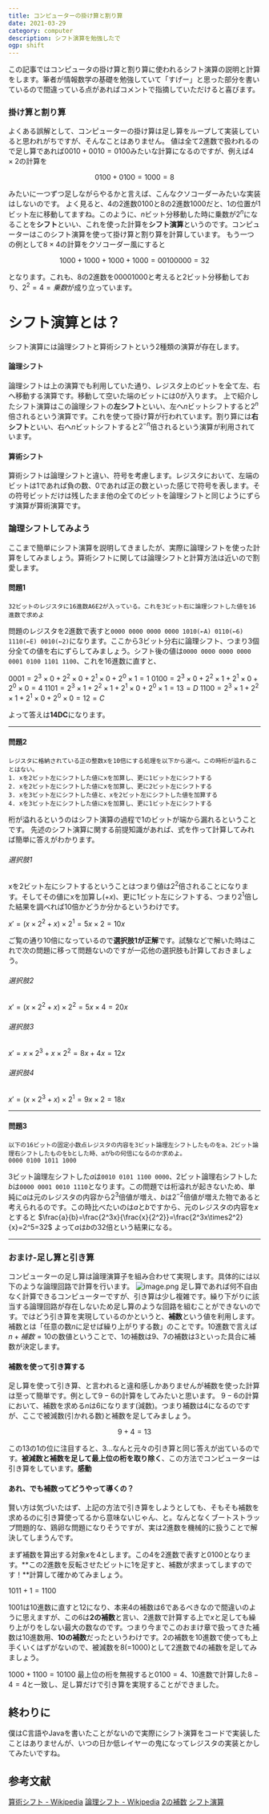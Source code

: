 ```yaml
---
title: コンピューターの掛け算と割り算
date: 2021-03-29
category: computer
description: シフト演算を勉強したで
ogp: shift
---
```


この記事ではコンピュータの掛け算と割り算に使われるシフト演算の説明と計算をします。筆者が情報数学の基礎を勉強していて「すげー」と思った部分を書いているので間違っている点があればコメントで指摘していただけると喜びます。

### 掛け算と割り算
よくある誤解として、コンピューターの掛け算は足し算をループして実装していると思われがちですが、そんなことはありません。
値は全て2進数で扱われるので足し算であれば$0010+0010=0100$みたいな計算になるのですが、例えば$4\times2$の計算を

```math
0100+0100=1000=8
```
みたいに一つずつ足しながらやるかと言えば、こんなクソコーダーみたいな実装はしないのです。
よく見ると、4の2進数$0100$と8の2進数$1000$だと、1の位置が1ビット左に移動してますね。このように、$n$ビット分移動した時に乗数が$2^n$になることを**シフト**といい、これを使った計算を**シフト演算**というのです。コンピューターはこのシフト演算を使って掛け算と割り算を計算しています。
もう一つの例として$8\times4$の計算をクソコーダー風にすると

```math
1000+1000+1000+1000=00100000=32
```
となります。これも、8の2進数を$00001000$と考えると2ビット分移動しており、$2^2=4=乗数$が成り立っています。

# シフト演算とは？

シフト演算には論理シフトと算術シフトという2種類の演算が存在します。
#### 論理シフト
論理シフトは上の演算でも利用していた通り、レジスタ上のビットを全て左、右へ移動する演算です。移動して空いた端のビットには0が入ります。
上で紹介したシフト演算はこの論理シフトの**左シフト**といい、左へ$n$ビットシフトすると$2^n$倍されるという演算です。これを使って掛け算が行われています。割り算には**右シフト**といい、右へ$n$ビットシフトすると$2^{-n}$倍されるという演算が利用されています。
#### 算術シフト
算術シフトは論理シフトと違い、符号を考慮します。レジスタにおいて、左端のビットは1であれば負の数、0であれば正の数といった感じで符号を表します。その符号ビットだけは残したまま他の全てのビットを論理シフトと同じようにずらす演算が算術演算です。
### 論理シフトしてみよう
ここまで簡単にシフト演算を説明してきましたが、実際に論理シフトを使った計算をしてみましょう。算術シフトに関しては論理シフトと計算方法は近いので割愛します。
#### 問題1

```
32ビットのレジスタに16進数A6E2が入っている。これを3ビット右に論理シフトした値を16進数で求めよ
```
問題のレジスタを2進数で表すと```0000 0000 0000 0000 1010(←A) 0110(←6) 1110(←E) 0010(←2)```になります。ここから3ビット分右に論理シフト、つまり3個分全ての値を右にずらしてみましょう。シフト後の値は```0000 0000 0000 0000 0001 0100 1101 1100```、これを16進数に直すと、


$0001=2^3\times0+2^2\times0+2^1\times0+2^0\times1=1$
$0100=2^3\times0+2^2\times1+2^1\times0+2^0\times0=4$
$1101=2^3\times1+2^2\times1+2^1\times0+2^0\times1=13=D$
$1100=2^3\times1+2^2\times1+2^1\times0+2^0\times0=12=C$

よって答えは**14DC**になります。

---
#### 問題2

```
レジスタに格納されている正の整数xを10倍にする処理を以下から選べ。この時桁が溢れることはない。
1. xを2ビット左にシフトした値にxを加算し、更に1ビット左にシフトする
2. xを2ビット左にシフトした値にxを加算し、更に2ビット左にシフトする
3. xを3ビット左にシフトした値と、xを2ビット左にシフトした値を加算する
4. xを3ビット左にシフトした値にxを加算し、更に1ビット左にシフトする
```
桁が溢れるというのはシフト演算の過程で1のビットが端から漏れるということです。
先述のシフト演算に関する前提知識があれば、式を作って計算してみれば簡単に答えがわかります。

###### 選択肢1
xを2ビット左にシフトするということはつまり値は$2^2$倍されることになります。そしてその値にxを加算し($+x$)、更に1ビット左にシフトする、つまり$2^1$倍した結果を調べれば10倍かどうか分かるというわけです。

$x'=(x\times2^2+x)\times2^1=5x\times2=10x$

ご覧の通り10倍になっているので**選択肢1が正解**です。試験などで解いた時はこれで次の問題に移って問題ないのですが一応他の選択肢も計算しておきましょう。

###### 選択肢2
$x'=(x\times2^2+x)\times2^2=5x\times4=20x$
###### 選択肢3
$x'=x\times2^3+x\times2^2=8x+4x=12x$
###### 選択肢4
$x'=(x\times2^3+x)\times2^1=9x\times2=18x$

---
#### 問題3

```
以下の16ビットの固定小数点レジスタの内容を3ビット論理左シフトしたものをa、2ビット論理右シフトしたものをbとした時、aがbの何倍になるのか求めよ。
0000 0100 1011 1000
```
3ビット論理左シフトした$a$は```0010 0101 1100 0000```、2ビット論理右シフトした$b$は```0000 0001 0010 1110```となります。この問題では桁溢れが起きないため、単純に$a$は元のレジスタの内容から$2^3$倍値が増え、$b$は$2^{-2}$倍値が増えた物であると考えられるのです。この時比べたいのは$a$と$b$ですから、元のレジスタの内容を$x$とすると
$\frac{a}{b}=\frac{2^3x}{\frac{x}{2^2}}=\frac{2^3x\times2^2}{x}=2^5=32$
よって$a$は$b$の32倍という結果になる。

---
### おまけ-足し算と引き算
コンピューターの足し算は論理演算子を組み合わせて実現します。具体的には以下のような論理回路で計算を行います。
![image.png](https://qiita-image-store.s3.ap-northeast-1.amazonaws.com/0/502570/9613bde5-de91-f896-6dd2-d5e745d9af8e.png)
足し算であれば何不自由なく計算できるコンピューターですが、引き算は少し複雑です。繰り下がりに該当する論理回路が存在しないため足し算のような回路を組むことができないのです。ではどう引き算を実現しているのかというと、**補数**という値を利用します。
補数とは「任意の数$n$に足せば繰り上がりする数」のことです。10進数で言えば$n+補数=10$の数値ということで、1の補数は9、7の補数は3といった具合に補数が決定します。
#### 補数を使って引き算する
足し算を使って引き算、と言われると違和感しかありませんが補数を使った計算は至って簡単です。例として$9-6$の計算をしてみたいと思います。
$9-6$の計算において、補数を求める$n$は6になります(減数)。つまり補数は4になるのですが、ここで被減数(引かれる数)と補数を足してみましょう。

```math
9+4=13
```

この13の1の位に注目すると、3...なんと元々の引き算と同じ答えが出ているのです。**被減数と補数を足して最上位の桁を取り除く**、この方法でコンピューターは引き算をしています。**感動**

#### あれ、でも補数ってどうやって導くの？
賢い方は気づいたはず、上記の方法で引き算をしようとしても、そもそも補数を求めるのに引き算使ってるから意味ないじゃん、と。なんとなくブートストラップ問題的な、鶏卵な問題になりそうですが、実は2進数を機械的に扱うことで解決してしまうんです。

まず補数を算出する対象$x$を4とします。この4を2進数で表すと0100となります。**この2進数を反転させたビットに1を足すと、補数が求まってしますのです！**計算して確かめてみましょう。

$1011+1=1100$

1001は10進数に直すと12になり、本来4の補数は6であるべきなので間違いのように思えますが、この6は**2の補数**と言い、2進数で計算する上で$x$と足しても繰り上がりをしない最大の数なのです。つまり今までこのおまけ章で扱ってきた補数は10進数用、**10の補数**だったというわけです。2の補数を10進数で使っても上手くいくはずがないので、被減数を8(=1000)として2進数で4の補数を足してみましょう。

$1000+1100=10100$
最上位の桁を無視すると$0100=4$、10進数で計算した$8-4=4$と一致し、足し算だけで引き算を実現することができました。

## 終わりに
僕はC言語やJavaを書いたことがないので実際にシフト演算をコードで実装したことはありませんが、いつの日か低レイヤーの鬼になってレジスタの実装とかしてみたいですね。

## 参考文献
[算術シフト - Wikipedia](https://en.wikipedia.org/wiki/Arithmetic_shift)
[論理シフト - Wikipedia](https://en.wikipedia.org/wiki/Logical_shift)
[2の補数](https://agency-star.co.jp/column/2-complement/)
[シフト演算](https://itmanabi.com/shift-operation/)
